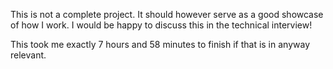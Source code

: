 This is not a complete project. It should however serve as a good showcase of how I work. I would be happy to discuss this in the technical interview!

This took me exactly 7 hours and 58 minutes to finish if that is in anyway relevant.
